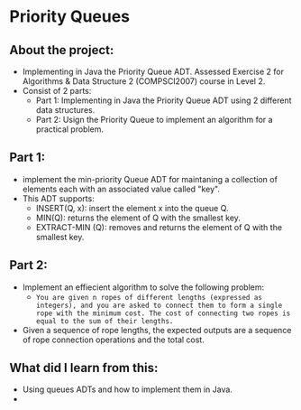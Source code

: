 # Priority Queues
## About the project:
- Implementing in Java the Priority Queue ADT. Assessed Exercise 2 for Algorithms &amp; Data Structure 2 (COMPSCI2007) course in Level 2.
- Consist of 2 parts:
  -   Part 1: Implementing in Java the Priority Queue ADT using 2 different data structures.
  -   Part 2: Usign the Priority Queue to implement an algorithm for a practical problem.

## Part 1:
- implement the min-priority Queue ADT for maintaning a collection of elements each with an associated value called "key".
- This ADT supports:
  - INSERT(Q, x): insert the element x into the queue Q. 
  - MIN(Q): returns the element of Q with the smallest key.
  - EXTRACT-MIN (Q): removes and returns the element of Q with the smallest key.


## Part 2:
- Implement an effiecient algorithm to solve the following problem:
  - `You are given n ropes of different lengths (expressed as integers), and you are asked to connect them to form a single rope with the minimum cost. The cost of connecting two ropes is equal to the sum of their lengths. `
- Given a sequence of rope lengths, the expected outputs are a sequence of rope connection operations and the total cost.

## What did I learn from this:
- Using queues ADTs and how to implement them in Java.
-  
